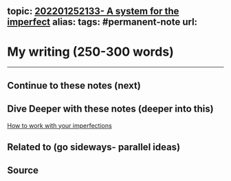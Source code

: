 topic: [202201252133- A system for the imperfect](.md)
alias: 
tags: #permanent-note
url: 
---

# My writing (250-300 words)








---
## Continue to these notes (next)

## Dive Deeper with these notes (deeper into this)
[How to work with your imperfections](How%20to%20work%20with%20your%20imperfections.md)

## Related to (go sideways- parallel ideas)
	
## Source